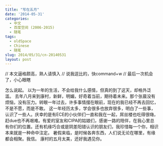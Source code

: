 ```yaml
---
title: "写在五月"
date: '2014-05-31'
categories:
  - 中文
  - 百度空间 (2006-2015)
  - 随笔
tags:
  - oldSpace
  - Chinese
  - 随笔
slug: 2014/05/31/cn-20140531
layout: post
---
```

// 本文逼格颇高，熟人请慎入
// 说我逗比的，快command+w
// 最后一次机会了，小心眼瞎

怎么说起。
以为一年的生活，不会给我什么感情，但真的到了这天，却格外泛滥。
去年八月来到康村，新鲜，明媚，好奇着当前，期待着未来。那个张晨没有烦恼，没有压力。转眼一年过去，许多事情摆在眼前，现在的我已经不再去回忆，不是不愿，而是不敢。
这一年经历太多，学会很多也放弃很多，明白了一些事，认识了一些人。庆幸的是有ECE的小伙伴们一直和我在一起，屌丝楼也吃得很嗨，赶due也不再艰难。有爱的室友和CIPA的姑娘们，感谢一路的陪伴，在我心里总有你们的位置。还有机缘巧合或是阴差阳错认识的朋友们，我珍惜每一个你，相识本来就是一种命中注定。
暑假来临，是时候各奔东西，人们说无论在哪里，有缘都会相聚。我信。
康村的五月太美，还好我遇见你。